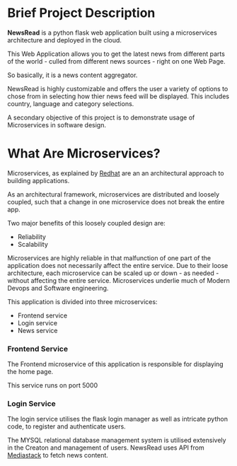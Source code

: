 # Brief Project Description 
**NewsRead** is a python flask web application built using a microservices architecture and deployed in the cloud.

This Web Application allows you to get the latest news from different parts of the world - culled from different news sources - right on one Web Page. 

So basically, it is a news content aggregator. 

NewsRead is highly customizable and offers the user a variety of options to chose from in selecting how thier news feed will be displayed. 
This includes country, language and category selections. 

A secondary objective of this project is to demonstrate usage of Microservices in software design.

# What Are Microservices? 
Microservices, as explained by [Redhat](https://www.redhat.com/en/topics/microservices/what-are-microservices) are an an architectural approach to building applications. 

As an architectural framework, microservices are distributed and loosely coupled, such that a change in one microservice does not break the entire app. 

Two major benefits of this loosely coupled design are:
 - Reliability
 - Scalability 

Microservices are highly reliable in that malfunction of one part of the application does not necessarily affect the entire service. 
Due to their loose architecture, each microservice can be scaled up or down - as needed - without affecting the entire service.
Microservices underlie much of Modern Devops and Software engineering. 

This application is divided into three microservices:
 - Frontend service
 - Login service
 - News service 

### Frontend Service 
The Frontend microservice of this application is responsible for displaying the home page. 

This service runs on port 5000

### Login Service 
The login service utilises the flask login manager as well as intricate python code, to register and authenticate users. 

The MYSQL relational database management system is utilised extensively in the Creaton and management of users. 
NewsRead uses API from [Mediastack](https://www.mediastack.com) to fetch news content. 

